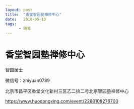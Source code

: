 ```yaml
---
layout: post
title:  "香堂智园塾禅修中心"
date:   2018-05-10
tags:
      - 随笔
---
```


# 香堂智园塾禅修中心


智园居士

微信号：zhiyuan0789

北京巿昌平区香堂文化新村三区乙二排二号北京智园塾禅修中心

https://www.huodongxing.com/event/2288108276700



